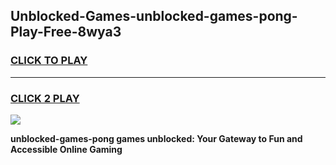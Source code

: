 
## Unblocked-Games-unblocked-games-pong-Play-Free-8wya3
<h3>
<a href="https://premium76.site?title=unblocked-games-pong&ref=23A">CLICK TO PLAY</a></h3>
<hr>

<h3>
<a href="https://premium76.site?title=unblocked-games-pong&ref=23A">CLICK 2 PLAY</a>
  
</h3>

<a href="https://premium76.site?title=unblocked-games-pong&ref=23A"><img src="https://clearcache.store/games.png"></a>


**unblocked-games-pong games unblocked: Your Gateway to Fun and Accessible Online Gaming**
